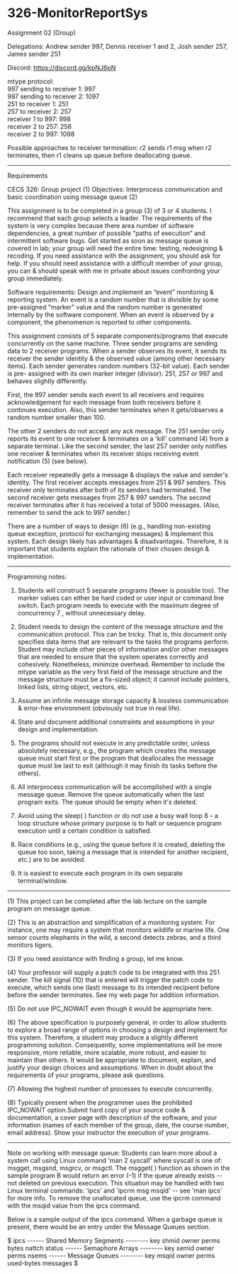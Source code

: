 # 326-MonitorReportSys
Assignment 02 (Group)

Delegations:
  Andrew sender 997, Dennis receiver 1 and 2, Josh sender 257, James sender 251
  
Discord:
  https://discord.gg/kpNJ6pN

mtype protocol:</br>
997 sending to receiver 1: 997 </br>
997 sending to receiver 2: 1097</br>
251 to receiver 1: 251</br>
257 to receiver 2: 257</br>
receiver 1 to 997: 998</br>
receiver 2 to 257: 258</br>
receiver 2 to 997: 1098</br>
  
Possible approaches to receiver termination:
	r2 sends r1 msg when r2 terminates, then r1 cleans up queue before
		deallocating queue.
	
----------------------------------------------------------------------------------------------
Requirements	
	
CECS 326: Group project (1)
Objectives: Interprocess communication and basic coordination using message queue (2)

This assignment is to be completed in a group (3) of 3 or 4 students. I recommend that each 
group selects a leader. The requirements of the system is very complex because there area 
number of software dependencies, a great number of possible “paths of execution” and 
intermittent software bugs. Get started as soon as message queue is covered in lab; your group 
will need the entire time: testing, redesigning & recoding. If you need assistance with the 
assignment, you should ask for help. If you should need assistance with a difficult member of 
your group, you can & should speak with me in private about issues confronting your group 
immediately.

Software requirements:
Design and implement an “event” monitoring & reporting system. An event is a random number that 
is divisible by some pre-assigned "marker" value and the random number is generated internally 
by the software component. When an event is observed by a component, the phenomenon is reported 
to other components.

This assignment consists of 5 separate components/programs that execute concurrently on the 
same machine. Three sender programs are sending data to 2 receiver programs. When a sender 
observes its event, it sends its receiver the sender identity & the observed value (among other 
necessary items). Each sender generates random numbers (32-bit value). Each sender is pre-
assigned with its own marker integer (divisor): 251, 257 or 997 and behaves slightly 
differently.

First, the 997 sender sends each event to all receivers and requires acknowledgement for each 
message from both receivers before it continues execution. Also, this sender terminates when it 
gets/observes a random number smaller than 100.

The other 2 senders do not accept any ack message. The 251 sender only reports its event to one 
receiver & terminates on a 'kill' command (4) from a separate terminal. Like the second sender, 
the last 257 sender only notifies one receiver & terminates when its receiver stops receiving 
event notification (5) (see below).

Each receiver repeatedly gets a message & displays the value and sender's identity. The first 
receiver accepts messages from 251 & 997 senders. This receiver only terminates after both of 
its senders had terminated. The second receiver gets messages from 257 & 997 senders. The 
second receiver terminates after it has received a total of 5000 messages. (Also, remember to 
send the ack to 997 sender.)

There are a number of ways to design (6) (e.g., handling non-existing queue exception, protocol 
for exchanging messages) & implement this system. Each design likely has advantages & 
disadvantages. Therefore, it is important that students explain the rationale of their chosen 
design & implementation.

----------------------------------------------------------------------------------------------

Programming notes:
1. Students will construct 5 separate programs (fewer is possible too). The marker values can 
either be hard coded or user input or command line switch. Each program needs to execute with 
the maximum degree of concurrency 7 , without unnecessary delay.

2. Student needs to design the content of the message structure and the communication protocol. 
This can be tricky. That is, this document only specifies data items that are relevant to the 
tasks the programs perform. Student may include other pieces of information and/or other 
messages that are needed to ensure that the system operates correctly and cohesively. 
Nonetheless, minimize overhead. Remember to include the mtype variable as the very first field 
of the message structure and the message structure must be a fix-sized object; it cannot 
include pointers, linked lists, string object, vectors, etc.

3. Assume an infinite message storage capacity & lossless communication & error-free 
environment (obviously not true in real life).

4. State and document additional constraints and assumptions in your design and 
implementation.

5. The programs should not execute in any predictable order, unless absolutely necessary, e.g., 
the program which creates the message queue must start first or the program that deallocates 
the message queue must be last to exit (although it may finish its tasks before the others).

6. All interprocess communication will be accomplished with a single message queue. Remove the 
queue automatically when the last program exits. The queue should be empty when it's deleted.

7. Avoid using the sleep( ) function or do not use a busy wait loop 8 – a loop structure whose 
primary purpose is to halt or sequence program execution until a certain condition is 
satisfied.

8. Race conditions (e.g., using the queue before it is created, deleting the queue too soon, 
taking a message that is intended for another recipient, etc.) are to be avoided.

9. It is easiest to execute each program in its own separate terminal/window.

----------------------------------------------------------------------------------------------

(1) This project can be completed after the lab lecture on the sample program on message 
queue.

(2) This is an abstraction and simplification of a monitoring system. For instance, one may 
require a system that monitors wildlife or marine life. One sensor counts elephants in the 
wild, a second detects zebras, and a third monitors tigers.

(3) If you need assistance with finding a group, let me know.

(4) Your professor will supply a patch code to be integrated with this 251 sender. The kill 
signal (10) that is entered will trigger the patch code to execute, which sends one (last) 
message to its intended recipient before before the sender terminates. See my web page for 
addition information.

(5) Do not use IPC_NOWAIT even though it would be appropriate here.

(6) The above specification is purposely general, in order to allow students to explore a 
broad range of options in choosing a design and implement for this system. Therefore, a student 
may produce a slightly different programming solution. Consequently, some implementations will 
be more responsive, more reliable, more scalable, more robust, and easier to maintain than 
others. It would be appropriate to document, explain, and justify your design choices and 
assumptions. When in doubt about the requirements of your programs, please ask questions.

(7) Allowing the highest number of processes to execute concurrently.

(8) Typically present when the programmer uses the prohibited IPC_NOWAIT option.Submit hard 
copy of your source code & documentation, a cover page with description of the software, and 
your information (names of each member of the group, date, the course number, email address). 
Show your instructor the execution of your programs.

----------------------------------------------------------------------------------------------

Note on working with message queue:
Students can learn more about a system call using Linux command 'man 2 syscall' where 
syscall is one of: msgget, msgsnd, msgrcv, or msgctl. The msgget( ) function as shown in the 
sample program B would return an error (-1) if the queue already exists -- not deleted on 
previous execution. This situation may be handled with two Linux terminal commands: 'ipcs' and 
'ipcrm msg msqid' -- see 'man ipcs' for more info. To remove the unallocated queue, use the 
ipcrm command with the msqid value from the ipcs command.

Below is a sample output of the ipcs command. When a garbage queue is present, there would be 
an entry under the Message Queues section.

$ ipcs
------ Shared Memory Segments --------
key	shmid	owner	perms	bytes	nattch	status
------ Semaphore Arrays --------
key	semid	owner	perms	nsems
------ Message Queues --------
key	msqid	owner	perms	used-bytes	messages
$

